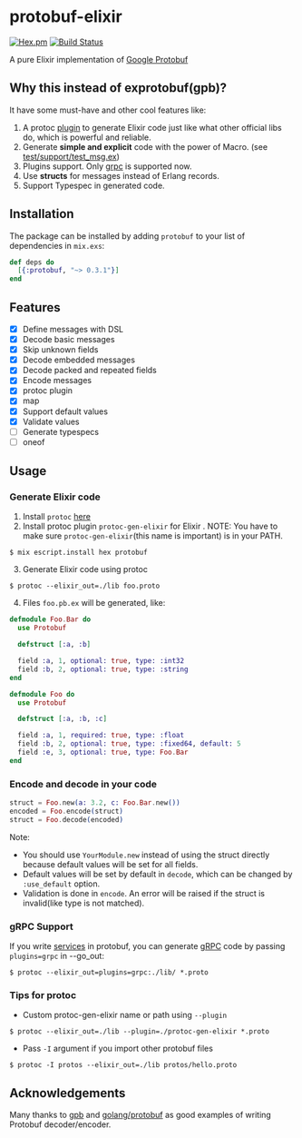 # protobuf-elixir

[![Hex.pm](https://img.shields.io/hexpm/v/protobuf.svg)](https://hex.pm/packages/protobuf)
[![Build Status](https://travis-ci.org/tony612/protobuf-elixir.svg?branch=master)](https://travis-ci.org/tony612/protobuf-elixir)

A pure Elixir implementation of [Google Protobuf](https://developers.google.com/protocol-buffers/)

## Why this instead of exprotobuf(gpb)?

It have some must-have and other cool features like:

1. A protoc [plugin](https://developers.google.com/protocol-buffers/docs/cpptutorial#compiling-your-protocol-buffers) to generate Elixir code just like what other official libs do, which is powerful and reliable.
2. Generate **simple and explicit** code with the power of Macro. (see [test/support/test_msg.ex](https://github.com/tony612/protobuf-elixir/blob/master/test/support/test_msg.ex))
3. Plugins support. Only [grpc](https://github.com/tony612/grpc-elixir) is supported now.
4. Use **structs** for messages instead of Erlang records.
5. Support Typespec in generated code.

## Installation

The package can be installed
by adding `protobuf` to your list of dependencies in `mix.exs`:

```elixir
def deps do
  [{:protobuf, "~> 0.3.1"}]
end
```

## Features

* [x] Define messages with DSL
* [x] Decode basic messages
* [x] Skip unknown fields
* [x] Decode embedded messages
* [x] Decode packed and repeated fields
* [x] Encode messages
* [x] protoc plugin
* [x] map
* [x] Support default values
* [x] Validate values
* [ ] Generate typespecs
* [ ] oneof

## Usage

### Generate Elixir code

1. Install `protoc` [here](https://developers.google.com/protocol-buffers/docs/downloads)
2. Install protoc plugin `protoc-gen-elixir` for Elixir . NOTE: You have to make sure `protoc-gen-elixir`(this name is important) is in your PATH.
```
$ mix escript.install hex protobuf
```
3. Generate Elixir code using protoc
```
$ protoc --elixir_out=./lib foo.proto
```
4. Files `foo.pb.ex` will be generated, like:

```elixir
defmodule Foo.Bar do
  use Protobuf

  defstruct [:a, :b]

  field :a, 1, optional: true, type: :int32
  field :b, 2, optional: true, type: :string
end

defmodule Foo do
  use Protobuf

  defstruct [:a, :b, :c]

  field :a, 1, required: true, type: :float
  field :b, 2, optional: true, type: :fixed64, default: 5
  field :e, 3, optional: true, type: Foo.Bar
end
```

### Encode and decode in your code

```elixir
struct = Foo.new(a: 3.2, c: Foo.Bar.new())
encoded = Foo.encode(struct)
struct = Foo.decode(encoded)
```

Note:
- You should use `YourModule.new` instead of using the struct directly because default values will be set for all fields.
- Default values will be set by default in `decode`, which can be changed by `:use_default` option.
- Validation is done in `encode`. An error will be raised if the struct is invalid(like type is not matched).

### gRPC Support

If you write [services](https://developers.google.com/protocol-buffers/docs/proto#services) in protobuf, you can generate [gRPC](https://github.com/tony612/grpc-elixir) code by passing `plugins=grpc` in --go_out:
```
$ protoc --elixir_out=plugins=grpc:./lib/ *.proto
```

### Tips for protoc

- Custom protoc-gen-elixir name or path using `--plugin`
```
$ protoc --elixir_out=./lib --plugin=./protoc-gen-elixir *.proto
```
- Pass `-I` argument if you import other protobuf files
```
$ protoc -I protos --elixir_out=./lib protos/hello.proto
```

## Acknowledgements

Many thanks to [gpb](https://github.com/tomas-abrahamsson/gpb) and
[golang/protobuf](https://github.com/golang/protobuf) as good examples of
writing Protobuf decoder/encoder.
